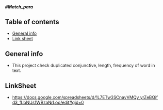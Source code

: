 
<h5>#Match_para</h5>

## Table of contents
* [General info](#general-info)
* [Link sheet](#linksheet)

## General info
* This project check duplicated conjunctive, length, frequency of word in text.

## LinkSheet
* https://docs.google.com/spreadsheets/d/1L7ETw3SCnavVMQy_yrZeBQifd3_fLbNUs1WBzaNrLoo/edit#gid=0
